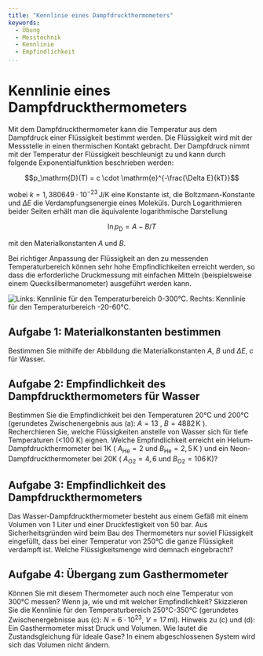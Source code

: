 ```yaml
---
title: "Kennlinie eines Dampfdruckthermometers"
keywords:
  - Übung
  - Messtechnik
  - Kennlinie
  - Empfindlichkeit
...
```


# Kennlinie eines Dampfdruckthermometers

Mit dem Dampfdruckthermometer kann die Temperatur aus dem Dampfdruck einer Flüssigkeit bestimmt werden. Die Flüssigkeit wird mit der Messstelle in einen thermischen Kontakt gebracht. Der Dampfdruck nimmt mit der Temperatur der Flüssigkeit beschleunigt zu und kann durch folgende Exponentialfunktion beschrieben werden:

$$p_\mathrm{D}(T) = c \cdot \mathrm{e}^{-\frac{\Delta E}{kT}}$$

wobei $k = 1,380649\cdot 10^{-23}\,\mathrm{J/K}$ eine Konstante ist,  die Boltzmann-Konstante und $\Delta E$ die Verdampfungsenergie eines Moleküls. Durch Logarithmieren beider Seiten erhält man die äquivalente logarithmische Darstellung

$$\ln{p_\mathrm{D}} = A - B/T$$

mit den Materialkonstanten $A$ und $B$. 

Bei richtiger Anpassung der Flüssigkeit an den zu messenden Temperaturbereich können sehr hohe Empfindlichkeiten erreicht werden, so dass die erforderliche Druckmessung mit einfachen Mitteln (beispielsweise einem Quecksilbermanometer) ausgeführt werden kann.

![Links: Kennlinie für den Temperaturbereich 0-300°C. Rechts: Kennlinie für den Temperaturbereich -20-60°C.](../pictures/Kennlinie_Dampfdruckthermometer.png)


## Aufgabe 1: Materialkonstanten bestimmen
Bestimmen Sie mithilfe der Abbildung die Materialkonstanten $A$, $B$ und $\Delta E$, $c$ für Wasser.

## Aufgabe 2: Empfindlichkeit des Dampfdruckthermometers für Wasser
Bestimmen Sie die Empfindlichkeit bei den Temperaturen 20°C und 200°C (gerundetes Zwischenergebnis aus (a): $A=13$ , $B = 4882\,\mathrm K$ ). Recherchieren Sie, welche Flüssigkeiten anstelle von Wasser sich für tiefe Temperaturen (<100 K) eignen. Welche Empfindlichkeit erreicht ein Helium-Dampfdruckthermometer bei 1K ( $A_\mathrm{He} = 2$ und $B_\mathrm{He} = 2,5\,\mathrm{K}$ ) und ein Neon-Dampfdruckthermometer bei 20K ( $A_\mathrm{O2} = 4,6$ und $B_\mathrm{O2} = 106\,\mathrm{K}$)?

## Aufgabe 3: Empfindlichkeit des Dampfdruckthermometers 
Das Wasser-Dampfdruckthermometer besteht aus einem Gefäß mit einem Volumen von 1 Liter und einer Druckfestigkeit von 50 bar. Aus Sicherheitsgründen wird beim Bau des Thermometers nur soviel Flüssigkeit eingefüllt, dass bei einer Temperatur von 250°C die ganze Flüssigkeit verdampft ist. Welche Flüssigkeitsmenge wird demnach eingebracht? 

## Aufgabe 4: Übergang zum Gasthermometer
Können Sie mit diesem Thermometer auch noch eine Temperatur von 300°C messen? Wenn ja, wie und mit welcher Empfindlichkeit? Skizzieren Sie die Kennlinie für den Temperaturbereich 250°C-350°C (gerundetes Zwischenergebnisse aus (c): $N = 6\cdot 10^{23}$, $V = 17\,\mathrm{ml}$).
Hinweis zu (c) und (d): Ein Gasthermometer misst Druck  und Volumen. Wie lautet die Zustandsgleichung für ideale Gase? In einem abgeschlossenen System wird sich das Volumen nicht ändern. 
